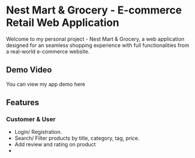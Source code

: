 # Nest Mart & Grocery - E-commerce Retail Web Application
Welcome to my personal project - Nest Mart & Grocery, a web application designed for an seamless shopping experience with full functionalities from a real-world e-commerce website.

## Demo Video
You can view my app demo here

## Features

### Customer & User
- Login/ Registration.
- Search/ Filter products by title, category, tag, price.
- Add review and rating on product
- 

